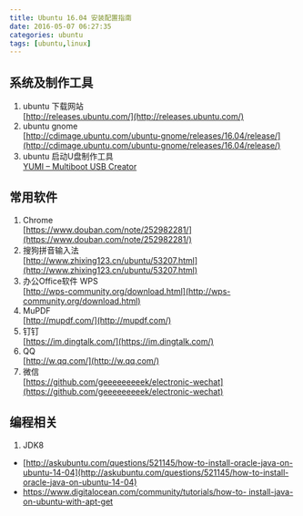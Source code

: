 ```yaml
---
title: Ubuntu 16.04 安装配置指南
date: 2016-05-07 06:27:35
categories: ubuntu
tags: [ubuntu,linux]
---
```



## 系统及制作工具
1. ubuntu 下载网站     
[http://releases.ubuntu.com/](http://releases.ubuntu.com/)
1. ubuntu gnome    
[http://cdimage.ubuntu.com/ubuntu-gnome/releases/16.04/release/](http://cdimage.ubuntu.com/ubuntu-gnome/releases/16.04/release/)
1. ubuntu 启动U盘制作工具    
[YUMI – Multiboot USB  Creator](http://www.pendrivelinux.com/yumi-multiboot-usb-creator/)   

## 常用软件
1. Chrome    
[https://www.douban.com/note/252982281/](https://www.douban.com/note/252982281/)
1. 搜狗拼音输入法    
[http://www.zhixing123.cn/ubuntu/53207.html](http://www.zhixing123.cn/ubuntu/53207.html)
1. 办公Office软件 WPS     
[http://wps-community.org/download.html](http://wps-community.org/download.html)
1. MuPDF       
[http://mupdf.com/](http://mupdf.com/)
1. 钉钉           
[https://im.dingtalk.com/](https://im.dingtalk.com/)
1. QQ        
[http://w.qq.com/](http://w.qq.com/)
1. 微信         
[https://github.com/geeeeeeeeek/electronic-wechat](https://github.com/geeeeeeeeek/electronic-wechat)


## 编程相关
1. JDK8     
  * [http://askubuntu.com/questions/521145/how-to-install-oracle-java-on-ubuntu-14-04](http://askubuntu.com/questions/521145/how-to-install-oracle-java-on-ubuntu-14-04)      
 * [https://www.digitalocean.com/community/tutorials/how-to- install-java-on-ubuntu-with-apt-get](https://www.digitalocean.com/community/tutorials/how-to-install-java-on-ubuntu-with-apt-get)
